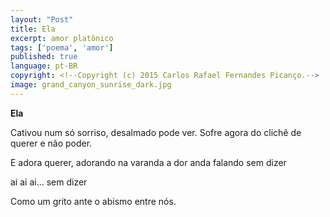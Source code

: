 ```yaml
---
layout: "Post"
title: Ela
excerpt: amor platônico
tags: ['poema', 'amor']
published: true
language: pt-BR
copyright: <!--Copyright (c) 2015 Carlos Rafael Fernandes Picanço.-->
image: grand_canyon_sunrise_dark.jpg
---
```

**Ela**

Cativou num só sorriso,
desalmado pode ver.
Sofre agora do clichê
de querer e não poder.

E adora querer, adorando
na varanda a dor anda
falando sem dizer 

ai ai ai... sem dizer

Como um grito
ante o abismo
entre nós.